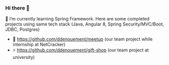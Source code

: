 ### Hi there 👋 
🌱 I’m currently learning Spring Framework. 
Here are some completed projects using same tech stack (Java, Angular 8, Spring Security/MVC/Boot, JDBC, Postgres)

- 👯 https://github.com/ddenouement/meetup (our team project while internship at NetCracker)
- ⚡ https://github.com/ddenouement/gift-shop (our team project at university)
 
